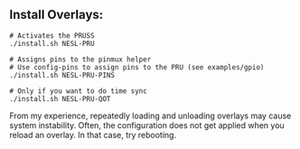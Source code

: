 Install Overlays:
-----------------

```
# Activates the PRUSS
./install.sh NESL-PRU

# Assigns pins to the pinmux helper
# Use config-pins to assign pins to the PRU (see examples/gpio)
./install.sh NESL-PRU-PINS

# Only if you want to do time sync
./install.sh NESL-PRU-QOT
```

From my experience, repeatedly loading and unloading overlays may cause system instability. Often, the configuration does not get applied when you reload an overlay. In that case, try rebooting.
